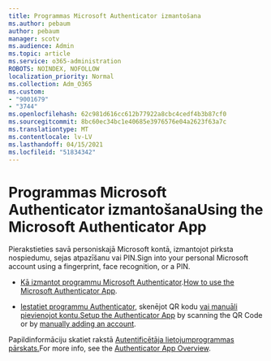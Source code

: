 ```yaml
---
title: Programmas Microsoft Authenticator izmantošana
ms.author: pebaum
author: pebaum
manager: scotv
ms.audience: Admin
ms.topic: article
ms.service: o365-administration
ROBOTS: NOINDEX, NOFOLLOW
localization_priority: Normal
ms.collection: Adm_O365
ms.custom:
- "9001679"
- "3744"
ms.openlocfilehash: 62c981d616cc612b77922a8cbc4cedf4b3b87cf0
ms.sourcegitcommit: 8bc60ec34bc1e40685e3976576e04a2623f63a7c
ms.translationtype: MT
ms.contentlocale: lv-LV
ms.lasthandoff: 04/15/2021
ms.locfileid: "51834342"
---
```

# <a name="using-the-microsoft-authenticator-app"></a><span data-ttu-id="1af01-102">Programmas Microsoft Authenticator izmantošana</span><span class="sxs-lookup"><span data-stu-id="1af01-102">Using the Microsoft Authenticator App</span></span>

<span data-ttu-id="1af01-103">Pierakstieties savā personiskajā Microsoft kontā, izmantojot pirksta nospiedumu, sejas atpazīšanu vai PIN.</span><span class="sxs-lookup"><span data-stu-id="1af01-103">Sign into your personal Microsoft account using a fingerprint, face recognition, or a PIN.</span></span>

- <span data-ttu-id="1af01-104">[Kā izmantot programmu Microsoft Authenticator](https://support.microsoft.com/help/4026727/microsoft-account-how-to-use-the-microsoft-authenticator-app).</span><span class="sxs-lookup"><span data-stu-id="1af01-104">[How to use the Microsoft Authenticator App](https://support.microsoft.com/help/4026727/microsoft-account-how-to-use-the-microsoft-authenticator-app).</span></span> 

- <span data-ttu-id="1af01-105">[Iestatiet programmu Authenticator,](https://docs.microsoft.com/azure/active-directory/user-help/security-info-setup-auth-app) skenējot QR kodu [vai manuāli pievienojot kontu.](https://docs.microsoft.com/azure/active-directory/user-help/user-help-auth-app-add-account-manual)</span><span class="sxs-lookup"><span data-stu-id="1af01-105">[Setup the Authenticator App](https://docs.microsoft.com/azure/active-directory/user-help/security-info-setup-auth-app) by scanning the QR Code or by [manually adding an account](https://docs.microsoft.com/azure/active-directory/user-help/user-help-auth-app-add-account-manual).</span></span>  

<span data-ttu-id="1af01-106">Papildinformāciju skatiet rakstā [Autentificētāja lietojumprogrammas pārskats.](https://docs.microsoft.com/azure/active-directory/user-help/user-help-auth-app-overview)</span><span class="sxs-lookup"><span data-stu-id="1af01-106">For more info, see the [Authenticator App Overview](https://docs.microsoft.com/azure/active-directory/user-help/user-help-auth-app-overview).</span></span>
